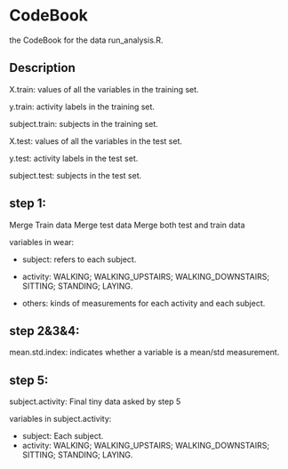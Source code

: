 CodeBook
=====
the CodeBook for the data run_analysis.R.

Description
-------
X.train: values of all the variables in the training set.

y.train: activity labels in the training set.

subject.train: subjects in the training set.

X.test: values of all the variables in the test set.

y.test: activity labels in the test set.

subject.test: subjects in the test set.

step 1:
-------
Merge Train data 
Merge test data
Merge both test and train data

variables in wear:

*  subject: refers to each subject.
   
*  activity: WALKING; WALKING_UPSTAIRS; WALKING_DOWNSTAIRS; SITTING; STANDING; LAYING.
   
*  others: kinds of measurements for each activity and each subject.

step 2&3&4:
-------
mean.std.index: indicates whether a variable is a mean/std measurement.


step 5:
-------
subject.activity: Final tiny data asked by step 5

variables in subject.activity:

*   subject: Each subject.
*   activity: WALKING; WALKING_UPSTAIRS; WALKING_DOWNSTAIRS; SITTING; STANDING; LAYING.
